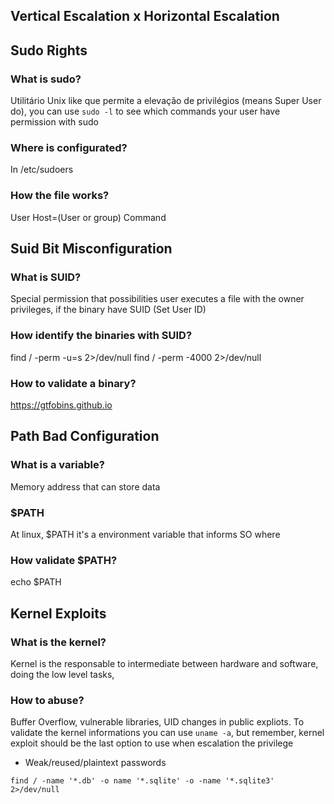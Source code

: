 ## Vertical Escalation x Horizontal Escalation

## Sudo Rights
### What is sudo?
Utilitário Unix like que permite a elevação de privilégios (means Super User do), you can use `sudo -l` to see which commands your user have permission with sudo
### Where is configurated?
In /etc/sudoers
### How the file works?
User Host=(User or group) Command

## Suid Bit Misconfiguration
### What is SUID?
Special permission that possibilities user executes a file with the owner privileges, if the binary have SUID (Set User ID)

### How identify the binaries with SUID?
find / -perm -u=s 2>/dev/null
find / -perm -4000 2>/dev/null

### How to validate a binary?
https://gtfobins.github.io

## Path Bad Configuration
### What is a variable?
Memory address that can store data

### $PATH
At linux, $PATH it's a environment variable that informs SO where 

### How validate $PATH?
echo $PATH

## Kernel Exploits
### What is the kernel?
Kernel is the responsable to intermediate between hardware and software, doing the low level tasks,

### How to abuse?
Buffer Overflow, vulnerable libraries, UID changes in public expliots. To validate the kernel informations you can use `uname -a`, but remember, kernel exploit should be the last option to use when escalation the privilege


- Weak/reused/plaintext passwords

`find / -name '*.db' -o name '*.sqlite' -o -name '*.sqlite3' 2>/dev/null`